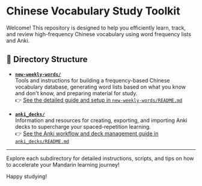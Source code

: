 # Chinese Vocabulary Study Toolkit

Welcome! This repository is designed to help you efficiently learn, track, and review high-frequency Chinese vocabulary using word frequency lists and Anki.

## 📂 Directory Structure

- **[`new-weekly-words/`](./new-weekly-words/)**  
  Tools and instructions for building a frequency-based Chinese vocabulary database, generating word lists based on what you know and don't know, and preparing material for study.  
  👉 [See the detailed guide and setup in `new-weekly-words/README.md`](./new-weekly-words/README.md)

- **[`anki_decks/`](./anki_decks/)**  
  Information and resources for creating, exporting, and importing Anki decks to supercharge your spaced-repetition learning.  
  👉 [See the Anki workflow and deck management guide in `anki_decks/README.md`](./anki_decks/README.md)

---

Explore each subdirectory for detailed instructions, scripts, and tips on how to accelerate your Mandarin learning journey!

Happy studying!